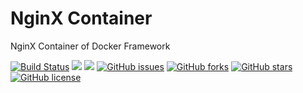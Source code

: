 # NginX Container
NginX Container of Docker Framework


[![Build Status](https://travis-ci.org/dockerframework/nginx.svg?branch=master)](https://travis-ci.org/dockerframework/nginx) [![](https://images.microbadger.com/badges/image/dockerframework/nginx:latest.svg)](https://microbadger.com/images/dockerframework/nginx:latest "Layers") [![](https://images.microbadger.com/badges/version/dockerframework/nginx:latest.svg)](https://microbadger.com/images/dockerframework/nginx:latest "Version") [![GitHub issues](https://img.shields.io/github/issues/dockerframework/nginx.svg)](https://github.com/dockerframework/nginx/issues) [![GitHub forks](https://img.shields.io/github/forks/dockerframework/nginx.svg)](https://github.com/dockerframework/nginx/network) [![GitHub stars](https://img.shields.io/github/stars/dockerframework/nginx.svg)](https://github.com/dockerframework/nginx/stargazers) [![GitHub license](https://img.shields.io/badge/license-MIT-blue.svg)](https://raw.githubusercontent.com/dockerframework/nginx/master/LICENSE)
